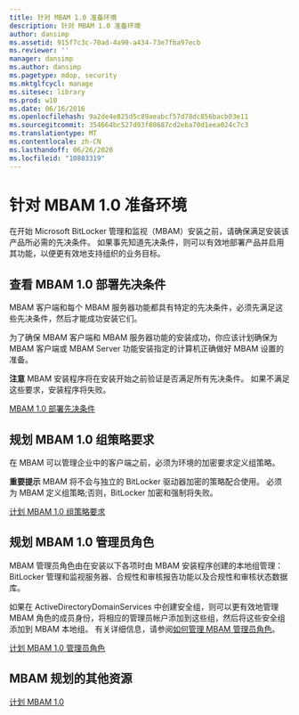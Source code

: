```yaml
---
title: 针对 MBAM 1.0 准备环境
description: 针对 MBAM 1.0 准备环境
author: dansimp
ms.assetid: 915f7c3c-70ad-4a90-a434-73e7fba97ecb
ms.reviewer: ''
manager: dansimp
ms.author: dansimp
ms.pagetype: mdop, security
ms.mktglfcycl: manage
ms.sitesec: library
ms.prod: w10
ms.date: 06/16/2016
ms.openlocfilehash: 9a2de4e825d5c89aeabcf57d78dc856bacb03e11
ms.sourcegitcommit: 354664bc527d93f80687cd2eba70d1eea024c7c3
ms.translationtype: MT
ms.contentlocale: zh-CN
ms.lasthandoff: 06/26/2020
ms.locfileid: "10803319"
---
```

# 针对 MBAM 1.0 准备环境


在开始 Microsoft BitLocker 管理和监视（MBAM）安装之前，请确保满足安装该产品所必需的先决条件。 如果事先知道先决条件，则可以有效地部署产品并启用其功能，以便更有效地支持组织的业务目标。

## 查看 MBAM 1.0 部署先决条件


MBAM 客户端和每个 MBAM 服务器功能都具有特定的先决条件，必须先满足这些先决条件，然后才能成功安装它们。

为了确保 MBAM 客户端和 MBAM 服务器功能的安装成功，你应该计划确保为 MBAM 客户端或 MBAM Server 功能安装指定的计算机正确做好 MBAM 设置的准备。

**注意** MBAM 安装程序将在安装开始之前验证是否满足所有先决条件。 如果不满足这些要求，安装程序将失败。

 

[MBAM 1.0 部署先决条件](mbam-10-deployment-prerequisites.md)

## 规划 MBAM 1.0 组策略要求


在 MBAM 可以管理企业中的客户端之前，必须为环境的加密要求定义组策略。

**重要提示** MBAM 将不会与独立的 BitLocker 驱动器加密的策略配合使用。 必须为 MBAM 定义组策略;否则，BitLocker 加密和强制将失败。

 

[计划 MBAM 1.0 组策略要求](planning-for-mbam-10-group-policy-requirements.md)

## 规划 MBAM 1.0 管理员角色


MBAM 管理员角色由在安装以下各项时由 MBAM 安装程序创建的本地组管理： BitLocker 管理和监视服务器、合规性和审核报告功能以及合规性和审核状态数据库。

如果在 ActiveDirectoryDomainServices 中创建安全组，则可以更有效地管理 MBAM 角色的成员身份，将相应的管理员帐户添加到这些组，然后将这些安全组添加到 MBAM 本地组。 有关详细信息，请参阅[如何管理 MBAM 管理员角色](how-to-manage-mbam-administrator-roles-mbam-1.md)。

[计划 MBAM 1.0 管理员角色](planning-for-mbam-10-administrator-roles.md)

## MBAM 规划的其他资源


[计划 MBAM 1.0](planning-for-mbam-10.md)

 

 






